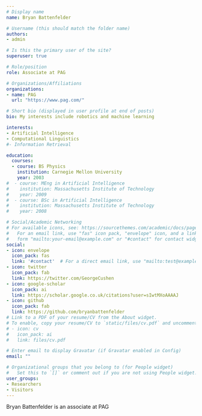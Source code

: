 ```yaml
---
# Display name
name: Bryan Battenfelder

# Username (this should match the folder name)
authors:
- admin

# Is this the primary user of the site?
superuser: true

# Role/position
role: Associate at PAG

# Organizations/Affiliations
organizations:
- name: PAG
  url: "https://www.pag.com/"

# Short bio (displayed in user profile at end of posts)
bio: My interests include robotics and machine learning

interests:
- Artificial Intelligence
- Computational Linguistics
#- Information Retrieval

education:
  courses:
  - course: BS Physics
    institution: Carnegie Mellon University
    year: 2003
#  - course: MEng in Artificial Intelligence
#    institution: Massachusetts Institute of Technology
#    year: 2009
#  - course: BSc in Artificial Intelligence
#    institution: Massachusetts Institute of Technology
#    year: 2008

# Social/Academic Networking
# For available icons, see: https://sourcethemes.com/academic/docs/page-builder/#icons
#   For an email link, use "fas" icon pack, "envelope" icon, and a link in the
#   form "mailto:your-email@example.com" or "#contact" for contact widget.
social:
- icon: envelope
  icon_pack: fas
  link: '#contact'  # For a direct email link, use "mailto:test@example.org".
- icon: twitter
  icon_pack: fab
  link: https://twitter.com/GeorgeCushen
- icon: google-scholar
  icon_pack: ai
  link: https://scholar.google.co.uk/citations?user=sIwtMXoAAAAJ
- icon: github
  icon_pack: fab
  link: https://github.com/bryanbattenfelder
# Link to a PDF of your resume/CV from the About widget.
# To enable, copy your resume/CV to `static/files/cv.pdf` and uncomment the lines below.
# - icon: cv
#   icon_pack: ai
#   link: files/cv.pdf

# Enter email to display Gravatar (if Gravatar enabled in Config)
email: ""

# Organizational groups that you belong to (for People widget)
#   Set this to `[]` or comment out if you are not using People widget.
user_groups:
- Researchers
- Visitors
---
```


Bryan Battenfelder is an associate at PAG
